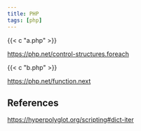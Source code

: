 ```yaml
---
title: PHP
tags: [php]
---
```


{{< c "a.php" >}}

<https://php.net/control-structures.foreach>

{{< c "b.php" >}}

<https://php.net/function.next>

## References

<https://hyperpolyglot.org/scripting#dict-iter>
